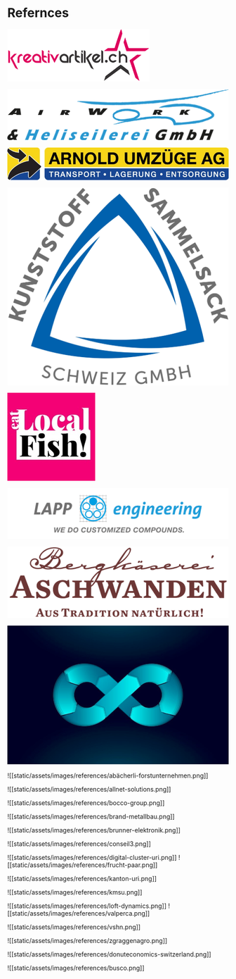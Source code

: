 # Refernces

![](static/assets/images/references/kreativartikel.png)

![](static/assets/images/references/airwork.png)

![](static/assets/images/references/arnold-umzuege.png)

![](static/assets/images/references/kunststoffsammelsack.png)

![](static/assets/images/references/localfish.png)

![](static/assets/images/references/lappengineering.png)

![](static/assets/images/references/bergkaese.png)

![](static/assets/images/blog/devops-cycle.png)

![[static/assets/images/references/abächerli-forstunternehmen.png]]

![[static/assets/images/references/allnet-solutions.png]]

![[static/assets/images/references/bocco-group.png]]

![[static/assets/images/references/brand-metallbau.png]]

![[static/assets/images/references/brunner-elektronik.png]]

![[static/assets/images/references/conseil3.png]]

![[static/assets/images/references/digital-cluster-uri.png]]
![[static/assets/images/references/frucht-paar.png]]

![[static/assets/images/references/kanton-uri.png]]

![[static/assets/images/references/kmsu.png]]

![[static/assets/images/references/loft-dynamics.png]]
![[static/assets/images/references/valperca.png]]

![[static/assets/images/references/vshn.png]]

![[static/assets/images/references/zgraggenagro.png]]

![[static/assets/images/references/donuteconomics-switzerland.png]]

![[static/assets/images/references/busco.png]]